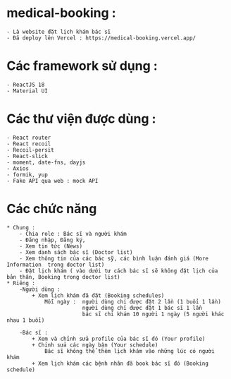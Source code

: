 # medical-booking :

    - Là website đặt lịch khám bác sĩ
    - Đã deploy lên Vercel : https://medical-booking.vercel.app/

# Các framework sử dụng :

    - ReactJS 18
    - Material UI

# Các thư viện được dùng :

    - React router
    - React recoil
    - Recoil-persit
    - React-slick
    - moment, date-fns, dayjs
    - Axios
    - formik, yup
    - Fake API qua web : mock API

# Các chức năng

    * Chung :
        - Chia role : Bác sĩ và người khám
        - Đăng nhập, Đăng ký,
        - Xem tin tức (News)
        - Xem danh sách bác sĩ (Doctor list)
        - Xem thông tin của các bác sỹ, các bình luận đánh giá (More Information  trong doctor list)
        - Đặt lịch khám ( vào dưới tư cách bác sĩ sẽ không đặt lịch của bản thân, Booking trong doctor list)
    * Riêng :
        -Người dùng :
            + Xem lịch khám đã đặt (Booking schedules)
                Mỗi ngày :  người dùng chỉ được đặt 2 lần (1 buổi 1 lần)
                            người dùng chỉ được đặt 1 bác sĩ 1 lần
                            bác sĩ chỉ khám 10 người 1 ngày (5 người khác nhau 1 buổi)

        -Bác sĩ :
            + Xem và chỉnh sửa profile của bác sĩ đó (Your profile)
            + Chỉnh sửa các ngày bận (Your schedule)
                Bác sĩ không thể thêm lịch khám vào những lúc có người khám
            + Xem lịch khám các bệnh nhân đã book bác sĩ đó (Booking schedule)
